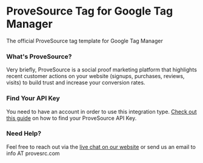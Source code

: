 # ProveSource Tag for Google Tag Manager
The official ProveSource tag template for Google Tag Manager

### What's ProveSource?
Very briefly, ProveSource is a social proof marketing platform that highlights recent customer actions on your website (signups, purchases, reviews, visits) to build trust and increase your conversion rates.

### Find Your API Key
You need to have an account in order to use this integration type.
[Check out this guide](https://help.provesrc.com/en/articles/3485750-where-do-i-find-my-api-key) on how to find your ProveSource API Key.

### Need Help?
Feel free to reach out via the [live chat on our website](https://provesrc.com) or send us an email to info AT provesrc.com
